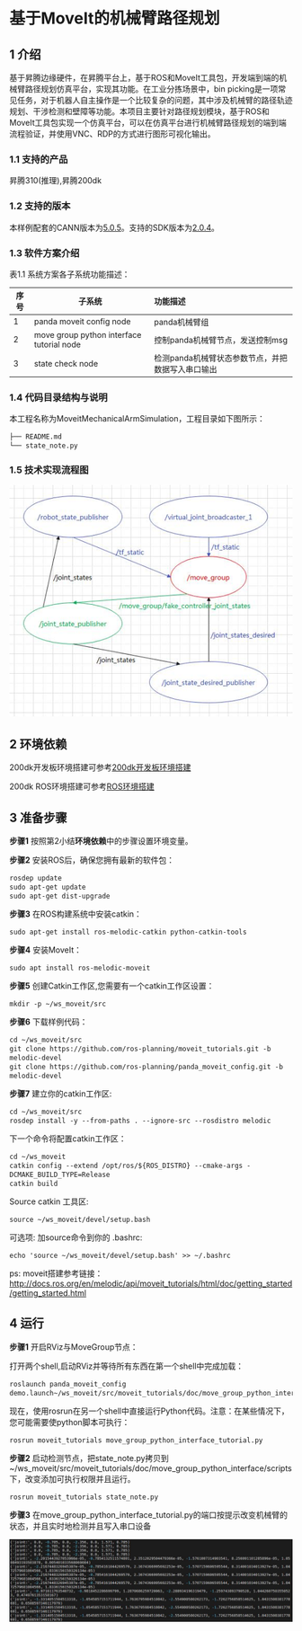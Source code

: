 # 基于MoveIt的机械臂路径规划

## 1 介绍

基于昇腾边缘硬件，在昇腾平台上，基于ROS和MoveIt工具包，开发端到端的机械臂路径规划仿真平台，实现其功能。在工业分拣场景中，bin picking是一项常见任务，对于机器人自主操作是一个比较复杂的问题，其中涉及机械臂的路径轨迹规划、干涉检测和壁障等功能。本项目主要针对路径规划模块，基于ROS和MoveIt工具包实现一个仿真平台，可以在仿真平台进行机械臂路径规划的端到端流程验证，并使用VNC、RDP的方式进行图形可视化输出。

### 1.1 支持的产品

昇腾310(推理),昇腾200dk

### 1.2 支持的版本

本样例配套的CANN版本为[5.0.5](https://www.hiascend.com/software/cann/commercial)。支持的SDK版本为[2.0.4](https://www.hiascend.com/software/Mindx-sdk)。

### 1.3 软件方案介绍

表1.1 系统方案各子系统功能描述：

| 序号 | 子系统               | 功能描述                                                     |
| ---- | -------------------- | :----------------------------------------------------------- |
| 1    | panda moveit config node  | panda机械臂组 |
| 2    | move group python interface tutorial node             | 控制panda机械臂节点，发送控制msg                      |
| 3    | state check node             | 检测panda机械臂状态参数节点，并把数据写入串口输出                            |

### 1.4 代码目录结构与说明

本工程名称为MoveitMechanicalArmSimulation，工程目录如下图所示：

```
├── README.md
└── state_note.py
```

### 1.5 技术实现流程图

![](../figures/moveit.jpg)



## 2 环境依赖

200dk开发板环境搭建可参考[200dk开发板环境搭建](https://gitee.com/ascend/docs-openmind/blob/master/guide/mindx/ascend_community_projects/tutorials/200dk%E5%BC%80%E5%8F%91%E6%9D%BF%E7%8E%AF%E5%A2%83%E6%90%AD%E5%BB%BA.md)

200dk ROS环境搭建可参考[ROS环境搭建](https://gitee.com/ascend/docs-openmind/blob/master/guide/mindx/ascend_community_projects/tutorials/200dk-ROS%E7%B3%BB%E7%BB%9F%E7%A7%BB%E6%A4%8D.md)


## 3 准备步骤

**步骤1** 按照第2小结**环境依赖**中的步骤设置环境变量。

**步骤2** 安装ROS后，确保您拥有最新的软件包：

```
rosdep update
sudo apt-get update
sudo apt-get dist-upgrade
```

**步骤3** 在ROS构建系统中安装catkin：

```
sudo apt-get install ros-melodic-catkin python-catkin-tools
```

**步骤4** 安装MoveIt：

```
sudo apt install ros-melodic-moveit
```

**步骤5** 创建Catkin工作区,您需要有一个catkin工作区设置：

```
mkdir -p ~/ws_moveit/src
```

**步骤6** 下载样例代码：

```
cd ~/ws_moveit/src
git clone https://github.com/ros-planning/moveit_tutorials.git -b melodic-devel
git clone https://github.com/ros-planning/panda_moveit_config.git -b melodic-devel
```

**步骤7** 建立你的catkin工作区:

```
cd ~/ws_moveit/src
rosdep install -y --from-paths . --ignore-src --rosdistro melodic
```

下一个命令将配置catkin工作区： 

```
cd ~/ws_moveit
catkin config --extend /opt/ros/${ROS_DISTRO} --cmake-args -DCMAKE_BUILD_TYPE=Release
catkin build
```

Source catkin 工具区:

```
source ~/ws_moveit/devel/setup.bash
```

可选项: 加source命令到你的 .bashrc:

```
echo 'source ~/ws_moveit/devel/setup.bash' >> ~/.bashrc
```

ps:
moveit搭建参考链接：http://docs.ros.org/en/melodic/api/moveit_tutorials/html/doc/getting_started/getting_started.html

## 4 运行

**步骤1** 开启RViz与MoveGroup节点：

打开两个shell,启动RViz并等待所有东西在第一个shell中完成加载： 

```
roslaunch panda_moveit_config demo.launch~/ws_moveit/src/moveit_tutorials/doc/move_group_python_interface/scripts
```

现在，使用rosrun在另一个shell中直接运行Python代码。注意：在某些情况下，您可能需要使python脚本可执行： 

```
rosrun moveit_tutorials move_group_python_interface_tutorial.py
```

**步骤2** 启动检测节点，把state_note.py拷贝到~/ws_moveit/src/moveit_tutorials/doc/move_group_python_interface/scripts下，改变添加可执行权限并且运行。

```
rosrun moveit_tutorials state_note.py
```

**步骤3** 在move_group_python_interface_tutorial.py的端口按提示改变机械臂的状态，并且实时地检测并且写入串口设备


![](../figures/joint_state.jpg)
